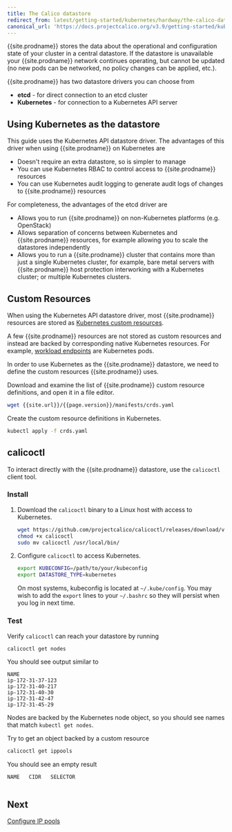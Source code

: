 ```yaml
---
title: The Calico datastore
redirect_from: latest/getting-started/kubernetes/hardway/the-calico-datastore
canonical_url: 'https://docs.projectcalico.org/v3.9/getting-started/kubernetes/hardway/the-calico-datastore'
---
```


{{site.prodname}} stores the data about the operational and configuration state of your cluster in a central datastore. If the datastore is unavailable
your {{site.prodname}} network continues operating, but cannot be updated (no new pods can be networked, no policy changes can be applied, etc.).

{{site.prodname}} has two datastore drivers you can choose from

- **etcd** - for direct connection to an etcd cluster
- **Kubernetes** - for connection to a Kubernetes API server

## Using Kubernetes as the datastore

This guide uses the Kubernetes API datastore driver. The advantages of this driver when using {{site.prodname}} on Kubernetes are

- Doesn't require an extra datastore, so is simpler to manage
- You can use Kubernetes RBAC to control access to {{site.prodname}} resources
- You can use Kubernetes audit logging to generate audit logs of changes to {{site.prodname}} resources

For completeness, the advantages of the etcd driver are

- Allows you to run {{site.prodname}} on non-Kubernetes platforms (e.g. OpenStack)
- Allows separation of concerns between Kubernetes and {{site.prodname}} resources, for example allowing you to scale the datastores independently
- Allows you to run a {{site.prodname}} cluster that contains more than just a single Kubernetes cluster, for example, bare metal servers with {{site.prodname}}
  host protection interworking with a Kubernetes cluster; or multiple Kubernetes clusters.

## Custom Resources

When using the Kubernetes API datastore driver, most {{site.prodname}} resources are stored as
[Kubernetes custom resources](https://kubernetes.io/docs/concepts/extend-kubernetes/api-extension/custom-resources/).

A few {{site.prodname}} resources are not stored as custom resources and instead are backed by corresponding native Kubernetes resources. For example, [workload endpoints](/{{page.version}}/reference/resources/workloadendpoint) are Kubernetes pods.

In order to use Kubernetes as the {{site.prodname}} datastore, we need to define the custom resources {{site.prodname}} uses.

Download and examine the list of {{site.prodname}} custom resource definitions, and open it in a file editor.

```bash
wget {{site.url}}/{{page.version}}/manifests/crds.yaml
```

Create the custom resource definitions in Kubernetes.

```bash
kubectl apply -f crds.yaml
```

## calicoctl

To interact directly with the {{site.prodname}} datastore, use the `calicoctl` client tool.

### Install

1. Download the `calicoctl` binary to a Linux host with access to Kubernetes.

   ```bash
   wget https://github.com/projectcalico/calicoctl/releases/download/v3.8.0/calicoctl
   chmod +x calicoctl
   sudo mv calicoctl /usr/local/bin/
   ```

1. Configure `calicoctl` to access Kubernetes.

   ```bash
   export KUBECONFIG=/path/to/your/kubeconfig
   export DATASTORE_TYPE=kubernetes
   ```

   On most systems, kubeconfig is located at `~/.kube/config`. You may wish to add the `export` lines to your `~/.bashrc` so they will persist when you log in next time.


### Test

Verify `calicoctl` can reach your datastore by running

```bash
calicoctl get nodes
```

You should see output similar to

```
NAME
ip-172-31-37-123
ip-172-31-40-217
ip-172-31-40-30
ip-172-31-42-47
ip-172-31-45-29
```

Nodes are backed by the Kubernetes node object, so you should see names that match `kubectl get nodes`.

Try to get an object backed by a custom resource

```bash
calicoctl get ippools
```

You should see an empty result

```
NAME   CIDR   SELECTOR


```

## Next

[Configure IP pools](./configure-ip-pools)
